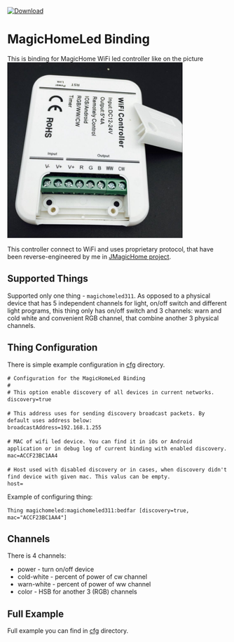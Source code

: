 [ ![Download](https://api.bintray.com/packages/tfedyanin/smart-home/magichomeled/images/download.svg) ](https://bintray.com/tfedyanin/smart-home/magichomeled/_latestVersion)

# MagicHomeLed Binding

This is binding for MagicHome WiFi led controller like on the picture 
<img src="readme/controller.jpg" width="400" height="400" alt="Controller photo" title="This is realy mine controller"/>

This controller connect to WiFi and uses proprietary protocol, that have been reverse-engineered by me in [JMagicHome project](https://github.com/tfedyanin/MagicHome-WifiLedController.git).

## Supported Things

Supported only one thing - `magichomeled311`. As opposed to a physical device that has 5 independent channels for light, on/off switch and different light programs, this thing only has on/off switch and 3 channels: warn and cold white and convenient RGB channel, that combine another 3 physical channels.

## Thing Configuration
There is simple example configuration in [cfg](cfg/things/demo.things) directory.

```
# Configuration for the MagicHomeLed Binding
#
# This option enable discovery of all devices in current networks.
discovery=true

# This address uses for sending discovery broadcast packets. By default uses address below:
broadcastAddress=192.168.1.255

# MAC of wifi led device. You can find it in iOs or Android application or in debug log of current binding with enabled discovery.
mac=ACCF23BC1AA4

# Host used with disabled discovery or in cases, when discovery didn't find device with given mac. This valus can be empty.
host=
```
Example of configuring thing:
```
Thing magichomeled:magichomeled311:bedfar [discovery=true, mac="ACCF23BC1AA4"]
```


## Channels
There is 4 channels:
* power - turn on/off device
* cold-white - percent of power of cw channel
* warn-white - percent of power of ww channel
* color - HSB for another 3 (RGB) channels

## Full Example

Full example you can find in [cfg](cfg/) directory.
